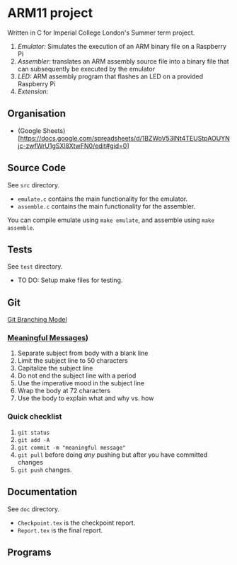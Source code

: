 # ARM11 project
Written in C for Imperial College London's Summer term project.

1. _Emulator:_ Simulates the execution of an ARM binary file on a Raspberry Pi
2. _Assembler:_ translates an ARM assembly source file into a
binary file that can subsequently be executed by the emulator
3. _LED:_ ARM assembly program that flashes an LED on a provided Raspberry Pi
4. _Extension:_

## Organisation
- (Google Sheets)[https://docs.google.com/spreadsheets/d/1BZWoV53lNt4TEUStpAOUYNjc-zwfWrU1gSXl8XtwFN0/edit#gid=0]
## Source Code

See `src` directory.

- `emulate.c` contains the main functionality for the emulator.
- `assemble.c` contains the main functionality for the assembler.

You can compile emulate using `make emulate`, and assemble using `make assemble`.

## Tests

See `test` directory.

- TO DO: Setup make files for testing.

## Git
[Git Branching Model](http://nvie.com/posts/a-successful-git-branching-model/)
### [Meaningful Messages](https://chris.beams.io/posts/git-commit/))
1. Separate subject from body with a blank line
2. Limit the subject line to 50 characters
3. Capitalize the subject line
4. Do not end the subject line with a period
5. Use the imperative mood in the subject line
6. Wrap the body at 72 characters
7. Use the body to explain what and why vs. how

### Quick checklist
1. `git status`
2. `git add -A`
3. `git commit -m "meaningful message"`
4. `git pull` before doing *any* pushing but after you have committed changes
5. `git push` changes.

## Documentation
See `doc` directory.

- `Checkpoint.tex` is the checkpoint report.
- `Report.tex` is the final report.

## Programs
